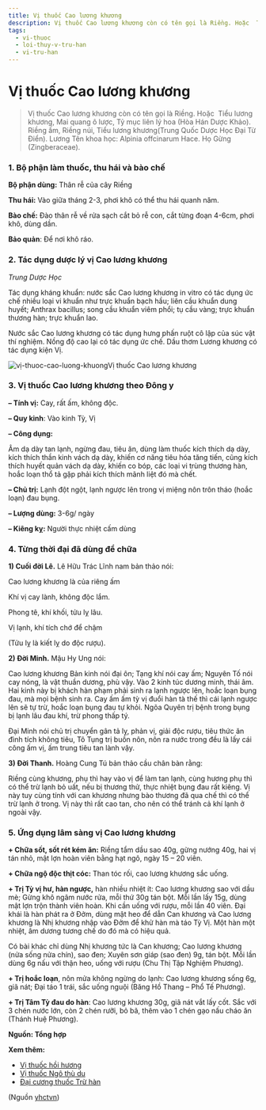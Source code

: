 ```yaml
---
title: Vị thuốc Cao lương khương
description: Vị thuốc Cao lương khương còn có tên gọi là Riềng. Hoặc  Tiểu lương khương, Mai quang ô lược, Tỷ mục liên lý hoa (Hòa Hán Dược Khảo). Riềng ấm, Riềng núi, Tiểu lương khương(Trung Quốc Dược Học Đại Từ Điển). Lương Tên khoa học- Alpinia offcinarum Hace. Họ Gừng (Zingberaceae). 
tags:
  - vi-thuoc
  - loi-thuy-v-tru-han
  - vi-tru-han
---
```


# Vị thuốc Cao lương khương 

> Vị thuốc Cao lương khương còn có tên gọi là Riềng. Hoặc  Tiểu lương khương, Mai quang ô lược, Tỷ mục liên lý hoa (Hòa Hán Dược Khảo). Riềng ấm, Riềng núi, Tiểu lương khương(Trung Quốc Dược Học Đại Từ Điển). Lương Tên khoa học: Alpinia offcinarum Hace. Họ Gừng (Zingberaceae). 

### 1. Bộ phận làm thuốc, thu hái và bào chế

**Bộ phận dùng:** Thân rễ của cây Riềng

**Thu hái:** Vào giữa tháng 2-3, phơi khô có thể thu hái quanh năm. 

**Bào chế:** Đào thân rễ về rửa sạch cắt bỏ rễ con, cắt từng đoạn 4-6cm, phơi khô, dùng dần.

**Bảo quản**: Để nơi khô ráo. 

### 2. Tác dụng dược lý vị Cao lương khương

*Trung Dược Học*

Tác dụng kháng khuẩn: nước sắc Cao lương khương in vitro có tác dụng ức chế nhiều loại vi khuẩn như trực khuẩn bạch hầu; liên cầu khuẩn dung huyết; Anthrax bacillus; song cầu khuẩn viêm phổi; tụ cầu vàng; trực khuẩn thương hàn; trực khuẩn lao. 

Nước sắc Cao lương khương có tác dụng hưng phấn ruột cô lập của súc vật thí nghiệm. Nồng độ cao lại có tác dụng ức chế. Dầu thơm Lương khương có tác dụng kiện Vị.

![vị-thuoc-cao-luong-khuong](/imgs/yhctvn/vi-thuoc-cao-luong-khuong-1.jpg)Vị thuốc Cao lương khương

### 3. Vị thuốc Cao lương khương theo Đông y

**– Tính vị:** Cay, rất ấm, không độc. 

**– Quy kinh**: Vào kinh Tỳ, Vị

**– Công dụng:**

Âm dạ dày tan lạnh, ngừng đau, tiêu ăn, dùng làm thuốc kích thích dạ dày, kích thích thần kinh vách dạ dày, khiến cơ năng tiêu hóa tăng tiến, cũng kích thích huyết quản vách dạ dày, khiến co bóp, các loại vi trùng thương hàn, hoắc loạn thổ tả gặp phải kích thích mãnh liệt đó mà chết.

**– Chủ trị:** Lạnh đột ngột, lạnh ngược lên trong vị miệng nôn trôn tháo (hoắc loạn) đau bụng.

**– Lượng dùng:** 3-6g/ ngày

**– Kiêng kỵ:** Người thực nhiệt cấm dùng

### 4. Từng thời đại đã dùng để chữa

**1) Cuối đời Lê.** Lê Hữu Trác Lĩnh nam bản thảo nói:

Cao lương khương là của riêng ấm 

Khí vị cay lành, không độc lắm. 

Phong tê, khí khối, tửu lỵ lâu. 

Vị lạnh, khí tích chớ để chậm 

(Tửu lỵ là kiết lỵ do độc rượu). 

**2) Đời Minh.** Mậu Hy Ung nói:

Cao lương khương Bản kinh nói đại ôn; Tạng khí nói cay ấm; Nguyên Tố nói cay nóng, là vật thuần dương, phù vậy. Vào 2 kinh túc dương minh, thái âm. Hai kinh này bị khách hàn phạm phải sinh ra lạnh ngược lên, hoắc loạn bụng đau, mà mọi bệnh sinh ra. Cay ấm ấm tỳ vị đuổi hàn tà thế thì cái lạnh ngược lên sẽ tự trừ, hoắc loạn bụng đau tự khỏi. Ngõa Quyên trị bệnh trong bụng bị lạnh lâu đau khí, trừ phong thấp tý.

Đại Minh nói chủ trị chuyển gân tả lỵ, phản vị, giải độc rượu, tiêu thức ăn đình tích không tiêu, Tô Tụng trị buồn nôn, nôn ra nước trong đều là lấy cái công ấm vị, ấm trung tiêu tan lành vậy.  

**3) Đời Thanh.** Hoàng Cung Tú bản thảo cầu chân bàn rằng:

Riềng cùng khương, phụ thì hay vào vị để làm tan lạnh, cùng hương phụ thì có thể trừ lạnh bỏ uất, nếu bị thương thử, thực nhiệt bụng đau rất kiêng. Vị này tuy cùng tính với can khương nhưng bào thương đã qua chế thì có thể trừ lạnh ở trong. Vị này thì rất cao tan, cho nên có thể tránh cả khí lạnh ở ngoài vậy.

### 5. Ứng dụng lâm sàng vị Cao lương khương

**+ Chữa sốt, sốt rét kém ăn:** Riềng tẩm dầu sao 40g, gừng nướng 40g, hai vị tán nhỏ, mật lợn hoàn viên bằng hạt ngô, ngày 15 – 20 viên.

**+ Chữa ngộ độc thịt cóc:** Than tóc rối, cao lương khương sắc uống.

**+ Trị Tỳ vị hư, hàn ngược,** hàn nhiều nhiệt ít: Cao lương khương sao với dầu mè; Gừng khô ngâm nước rửa, mỗi thứ 30g tán bột. Mỗi lần lấy 15g, dùng mật lợn trộn thành viên hoàn. Khi cần uống với rượu, mỗi lần 40 viên. Đại khái là hàn phát ra ở Đởm, dùng mật heo để dẫn Can khương và Cao lương khương là Nhị khương nhập vào Đởm để khử hàn mà táo Tỳ Vị. Một hàn một nhiệt, âm dương tương chế do đó mà có hiệu quả. 

Có bài khác chỉ dùng Nhị khương tức là Can khương; Cao lương khương (nửa sống nửa chín), sao đen; Xuyên sơn giáp (sao đen) 9g, tán bột. Mỗi lần dùng 6g nấu với thận heo, uống với rượu (Chu Thị Tập Nghiệm Phương).

**+ Trị hoắc loạn**, nôn mửa không ngừng do lạnh: Cao lương khương sống 6g, giã nát; Đại táo 1 trái, sắc uống nguội (Băng Hồ Thang – Phổ Tế Phương). 

**+ Trị Tâm Tỳ đau do hàn**: Cao lương khương 30g, giã nát vắt lấy cốt. Sắc với 3 chén nước lớn, còn 2 chén rưỡi, bỏ bã, thêm vào 1 chén gạo nấu cháo ăn (Thánh Huệ Phương).

**Nguồn: Tổng hợp**

**Xem thêm:**

* [Vị thuốc hồi hương](/yhctvn/vi-thuoc-hoi-huong)
* [Vị thuốc Ngô thù du](/yhctvn/vi-thuoc-ngo-thu-du)
* [Đại cương thuốc Trừ hàn](/yhctvn/dai-cuong-thuoc-tru-han)

(Nguồn <a href="https://yhctvn.com/vi-thuoc-cao-luong-khuong/" target="_blank">yhctvn</a>)
